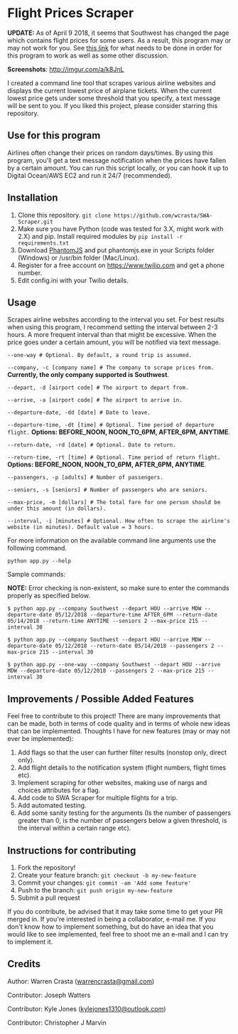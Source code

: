 # Flight Prices Scraper

**UPDATE:** As of April 9 2018, it seems that Southwest has changed the page which contains flight prices for some users. As a result, this program may or may not work for you. See [this link](https://github.com/wcrasta/SWA-Scraper/issues/30) for what needs to be done in order for this program to work as well as some other discussion.  

**Screenshots**: http://imgur.com/a/k8JnL

I created a command line tool that scrapes various airline websites and displays the current lowest price of airplane tickets. When the current lowest price gets under some threshold that you specify, a text message will be sent to you. If you liked this project, please consider starring this repository.

## Use for this program

Airlines often change their prices on random days/times. By using this program, you'll get a text message notification when the prices have fallen by a certain amount. You can run this script locally, or you can hook it up to Digital Ocean/AWS EC2 and run it 24/7 (recommended).

## Installation

1. Clone this repository. `git clone https://github.com/wcrasta/SWA-Scraper.git`
2. Make sure you have Python (code was tested for 3.X, might work with 2.X) and pip. Install required modules by `pip install -r requirements.txt`
3. Download [PhantomJS](http://phantomjs.org/download.html) and put phantomjs.exe in your Scripts folder (Windows) or /usr/bin folder (Mac/Linux).
4. Register for a free account on https://www.twilio.com and get a phone number.
5. Edit config.ini with your Twilio details.

## Usage

Scrapes airline websites according to the interval you set. For best results when using this program, I recommend setting the interval between 2-3 hours. A more frequent interval than that might be excessive. When the price goes under a certain amount, you will be notified via text message.

`--one-way # Optional. By default, a round trip is assumed.`

`--company, -c [company name] # The company to scrape prices from.` **Currently, the only company supported is Southwest**.

`--depart, -d [airport code] # The airport to depart from.`

`--arrive, -a [airport code] # The airport to arrive in.`

`--departure-date, -dd [date] # Date to leave.`

`--departure-time, -dt [time] # Optional. Time period of departure flight.` **Options: BEFORE_NOON, NOON_TO_6PM, AFTER_6PM, ANYTIME**.

`--return-date, -rd [date] # Optional. Date to return.`

`--return-time, -rt [time] # Optional. Time period of return flight.` **Options: BEFORE_NOON, NOON_TO_6PM, AFTER_6PM, ANYTIME**.

`--passengers, -p [adults] # Number of passengers.`

`--seniors, -s [seniors] # Number of passengers who are seniors.`

`--max-price, -m [dollars] # The total fare for one person should be under this amount (in dollars).`

`--interval, -i [minutes] # Optional. How often to scrape the airline's website (in minutes). Default value = 3 hours.`

For more information on the available command line arguments use the following command.

`python app.py --help`

Sample commands:

**NOTE:** Error checking is non-existent, so make sure to enter the commands properly as specified below.

`$ python app.py --company Southwest --depart HOU --arrive MDW --departure-date 05/12/2018 --departure-time AFTER_6PM --return-date 05/14/2018 --return-time ANYTIME --seniors 2 --max-price 215 --interval 30`

`$ python app.py --company Southwest --depart HOU --arrive MDW --departure-date 05/12/2018 --return-date 05/14/2018 --passengers 2 --max-price 215 --interval 30`

`$ python app.py --one-way --company Southwest --depart HOU --arrive MDW --departure-date 05/12/2018 --passengers 2 --max-price 215 --interval 30`

## Improvements / Possible Added Features

Feel free to contribute to this project! There are many improvements that can be made, both in terms of code quality and in terms of whole new ideas that can be implemented. Thoughts I have for new features (may or may not ever be implemented):

1. Add flags so that the user can further filter results (nonstop only, direct only).
2. Add flight details to the notification system (flight numbers, flight times etc).
3. Implement scraping for other websites, making use of nargs and choices attributes for a flag.
4. Add code to SWA Scraper for multiple flights for a trip.
5. Add automated testing.
6. Add some sanity testing for the arguments (Is the number of passengers greater than 0, is the number of passengers below a given threshold, is the interval within a certain range etc).

## Instructions for contributing

1. Fork the repository!
2. Create your feature branch: `git checkout -b my-new-feature`
3. Commit your changes: `git commit -am 'Add some feature'`
4. Push to the branch: `git push origin my-new-feature`
5. Submit a pull request

If you do contribute, be advised that it may take some time to get your PR merged in. If you're interested in being a collaborator, e-mail me. If you don't know how to implement something, but do have an idea that you would like to see implemented, feel free to shoot me an e-mail and I can try to implement it.

## Credits

Author: Warren Crasta (warrencrasta@gmail.com)

Contributor: Joseph Watters

Contributor: Kyle Jones (kylejones1310@outlook.com)

Contributor: Christopher J Marvin
